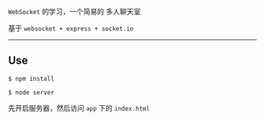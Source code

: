 `WebSocket` 的学习，一个简易的 多人聊天室

基于 `websocket + express + socket.io`

----

## Use

```
$ npm install

$ node server
```

先开启服务器，然后访问 `app` 下的 `index.html`
